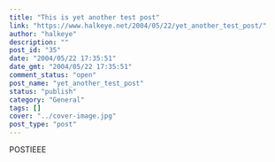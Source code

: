 ```yaml
---
title: "This is yet another test post"
link: "https://www.halkeye.net/2004/05/22/yet_another_test_post/"
author: "halkeye"
description: ""
post_id: "35"
date: "2004/05/22 17:35:51"
date_gmt: "2004/05/22 17:35:51"
comment_status: "open"
post_name: "yet_another_test_post"
status: "publish"
category: "General"
tags: []
cover: "../cover-image.jpg"
post_type: "post"
---
```


POSTIEEE